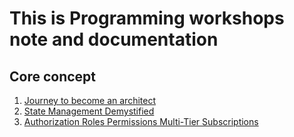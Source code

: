 # This is Programming workshops note and documentation

## Core concept

1. [Journey to become an architect](https://github.com/mamun2519/workshop/tree/main/Journey%20to%20Become%20an%20Architect)
2. [State Management Demystified](https://github.com/mamun2519/workshop/tree/main/State%20Management%20Demystified)
3. [Authorization Roles Permissions Multi-Tier Subscriptions]()

